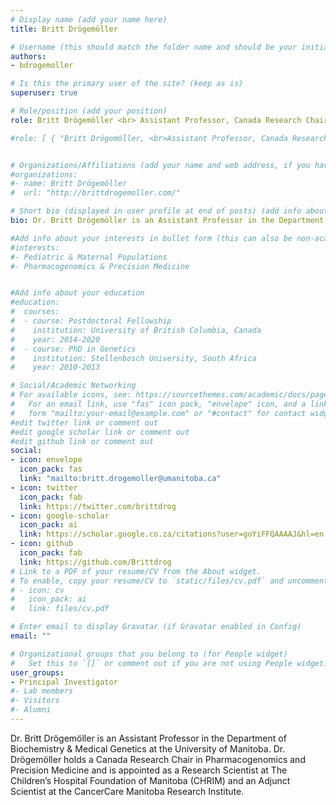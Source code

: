 ```yaml
---
# Display name (add your name here)
title: Britt Drögemöller

# Username (this should match the folder name and should be your initial and surname)
authors:
- bdrogemoller

# Is this the primary user of the site? (keep as is)
superuser: true

# Role/position (add your position)
role: Britt Drögemöller <br> Assistant Professor, Canada Research Chair in Pharmacogenomics and Precision Medicine

#role: [ { "Britt Drögemöller, <br>Assistant Professor, Canada Research Chair in Pharmacogenomics and Precision Medicine" }]


# Organizations/Affiliations (add your name and web address, if you have one)
#organizations:
#- name: Britt Drögemöller
#  url: "http://brittdrogemoller.com/"

# Short bio (displayed in user profile at end of posts) (add info about yourself)
bio: Dr. Britt Drögemöller is an Assistant Professor in the Department of Biochemistry & Medical Genetics at the University of Manitoba and a Research Scientist at The Children’s Hospital Research Institute of Manitoba. 

#Add info about your interests in bullet form (this can also be non-academic) 
#interests:
#- Pediatric & Maternal Populations
#- Pharmacogenomics & Precision Medicine


#Add info about your education 
#education:
#  courses:
#  - course: Postdoctoral Fellowship
#    institution: University of British Columbia, Canada
#    year: 2014-2020
#  - course: PhD in Genetics
#    institution: Stellenbosch University, South Africa
#    year: 2010-2013

# Social/Academic Networking
# For available icons, see: https://sourcethemes.com/academic/docs/page-builder/#icons
#   For an email link, use "fas" icon pack, "envelope" icon, and a link in the
#   form "mailto:your-email@example.com" or "#contact" for contact widget.
#edit twitter link or comment out
#edit google scholar link or comment out
#edit github link or comment out
social:
- icon: envelope
  icon_pack: fas
  link: "mailto:britt.drogemoller@umanitoba.ca"
- icon: twitter
  icon_pack: fab
  link: https://twitter.com/brittdrog
- icon: google-scholar
  icon_pack: ai
  link: https://scholar.google.co.za/citations?user=goYiFFQAAAAJ&hl=en
- icon: github
  icon_pack: fab
  link: https://github.com/Brittdrog
# Link to a PDF of your resume/CV from the About widget.
# To enable, copy your resume/CV to `static/files/cv.pdf` and uncomment the lines below.
# - icon: cv
#   icon_pack: ai
#   link: files/cv.pdf

# Enter email to display Gravatar (if Gravatar enabled in Config)
email: ""

# Organizational groups that you belong to (for People widget)
#   Set this to `[]` or comment out if you are not using People widget.
user_groups:
- Principal Investigator
#- Lab members
#- Visitors
#- Alumni
---
```


Dr. Britt Drögemöller is an Assistant Professor in the Department of Biochemistry & Medical Genetics at the University of Manitoba. Dr. Drögemöller holds a Canada Research Chair in Pharmacogenomics and Precision Medicine and is appointed as a Research Scientist at The Children’s Hospital Foundation of Manitoba (CHRIM) and an Adjunct Scientist at the CancerCare Manitoba Research Institute. 
